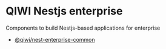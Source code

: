 # QIWI Nestjs enterprise
Components to build Nestjs-based applications for enterprise

* [@qiwi/nest-enterprise-common](./packages/common/README.md)
